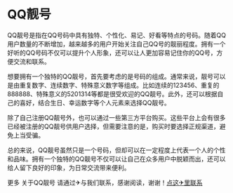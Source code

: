 # QQ靓号

QQ靓号是指在QQ号码中具有独特、个性化、易记、好看等特点的号码。随着QQ用户数量的不断增加，越来越多的用户开始关注自己QQ号的靓丽程度。拥有一个好听的QQ号码不仅可以提升个人形象，还可以让人更加容易记住你的QQ号，方便交流和联系。

想要拥有一个独特的QQ靓号，首先要考虑的是号码的组成。通常来说，靓号可以是由重复数字、连续数字、特殊意义数字等组成。比如连续的123456、重复的888888、特殊意义的5201314等都是很受欢迎的QQ靓号。此外，还可以根据自己的喜好，结合生日、幸运数字等个人元素来选择QQ靓号。

除了自己注册QQ靓号外，也可以通过一些第三方平台购买。这些平台上会有很多已经被注册的QQ靓号供用户选择，但需要注意的是，购买时要选择正规渠道，避免上当受骗。

总的来说，QQ靓号虽然只是一个号码，但却可以在一定程度上代表一个人的个性和品味。拥有一个独特的QQ靓号不仅可以让自己在众多用户中脱颖而出，还可以给人留下良好的印象，为日常交流带来便利。

更多 关于QQ靓号 请通过✈与我们联系，感谢阅读，谢谢！[点这✈里联系](https://ww.k02.cc)